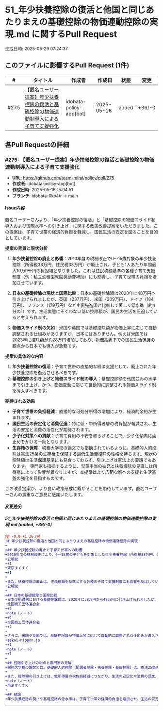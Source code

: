 # 51_年少扶養控除の復活と他国と同じあたりまえの基礎控除の物価連動控除の実現.md に関するPull Request

生成日時: 2025-05-29 07:24:37

## このファイルに影響するPull Request (1件)

| # | タイトル | 作成者 | 作成日 | 状態 | 変更 |
|---|---------|--------|--------|------|------|
| #275 | [【匿名ユーザー提案】年少扶養控除の復活と基礎控除の物価連動制導入による子育て支援強化](https://github.com/team-mirai/policy/pull/275) | idobata-policy-app[bot] | 2025-05-16 | added | +36/-0 |

## 各Pull Requestの詳細

### #275: 【匿名ユーザー提案】年少扶養控除の復活と基礎控除の物価連動制導入による子育て支援強化

- **URL**: https://github.com/team-mirai/policy/pull/275
- **作成者**: idobata-policy-app[bot]
- **作成日時**: 2025-05-16 15:04:51
- **ブランチ**: idobata-0ko4tr → main

#### Issue内容

匿名ユーザーさんより、「年少扶養控除の復活」と「基礎控除の物価スライド制導入および国際水準への引き上げ」に関する政策改善提案をいただきました。この提案は、子育て世帯の経済的負担を軽減し、国民生活の安定を図ることを目的としています。

**提案の背景と現状分析**

1.  **年少扶養控除の廃止と影響**：2010年度の税制改正で0～15歳対象の年少扶養控除（所得税38万円、住民税33万円）が廃止され、子ども1人あたり年間最大10万9千円の負担増となりました。これは住民税額基準の各種子育て支援制度（例：私立幼稚園就園奨励費補助）にも影響し、子育て世帯の負担を増加させています。

2.  **日本の基礎控除の現状と国際比較**：日本の基礎控除額は2020年に48万円へ引き上げられましたが、英国（237万円）、米国（209万円）、ドイツ（184万円）、フランス（179万円）など主要先進国と比較して著しく低水準（約4分の1）です。生活実態にそぐわない低い控除額が、国民の生活を圧迫していると考えられます。

3.  **物価スライド制の欠如**：米国や英国では基礎控除額が物価上昇に応じて自動調整される仕組みがありますが、日本にはありません。例えば米国では2023年に控除額が約28万円増加しており、物価高騰下での国民生活保護の観点から日本でも導入が急務です。

**提案の具体的な内容**

1.  **年少扶養控除の復活**：子育て世帯の直接的な経済支援として、廃止された年少扶養控除を復活させるべきです。
2.  **基礎控除の引き上げと物価スライド制の導入**：基礎控除額を他国並みの水準まで引き上げ、かつ、物価変動に応じて自動的に調整される物価スライド制を導入すべきです。

**期待される効果**

*   **子育て世帯の負担軽減**：直接的な可処分所得の増加により、経済的余裕が生まれます。
*   **国民生活の安定化と消費促進**：特に低・中所得者層の税負担が軽減され、生活の安定と消費の活性化が期待されます。
*   **少子化対策への貢献**：子育て費用の不安を和らげることで、少子化傾向に歯止めをかける一助となります。
*   **生存権の保障**：税務大学校の論文でも指摘されているように、基礎的人的控除は憲法25条の生存権を保障する最低生活費控除の性格を持ちます。現状の控除額は生活保護基準にも見合っておらず、引き上げは憲法上の要請でもあります。
専門家も指摘するように、児童手当の拡充と扶養控除の見直しは所得層によって影響が異なりますが、本提案はより広範な層への支援と生活基盤の強化を目指すものです。

この改善提案が、より良い政策形成に繋がることを期待しています。匿名ユーザーさんの貴重なご意見に感謝いたします。

#### 変更差分

##### 51_年少扶養控除の復活と他国と同じあたりまえの基礎控除の物価連動控除の実現.md (added, +36/-0)

```diff
@@ -0,0 +1,36 @@
+# 年少扶養控除の復活と他国と同じあたりまえの基礎控除の物価連動控除の実現
+
+## 年少扶養控除の廃止と子育て世帯への影響
+2010年度の税制改正により、0～15歳の子どもを対象とした年少扶養控除（所得税38万円、住民税33万円）が廃止されました。これにより、子ども1人あたり年間で所得税最大7万6,000円、住民税3万3,000円の負担増となりました 。
+公明党
++1
+東京すくすく
++1
+
+また、扶養控除の廃止は、住民税額を基準とする各種の子育て支援制度にも影響を及ぼしています。例えば、私立幼稚園就園奨励費補助などで混乱が生じ、子育て世帯の負担が増加しました 。
+公明党
+
+## 日本の基礎控除と国際比較
+日本の所得税における基礎控除額は、2020年に38万円から48万円に引き上げられましたが、依然として他国と比べて低水準です。国立国会図書館の調査によれば、英国は237万円、米国は209万円、ドイツは184万円、フランスは179万円となっており、日本の控除額はこれらの国々の約4分の1にとどまっています 。
+全国商工団体連合会
++2
+note（ノート）
++2
+全国商工団体連合会
++2
+
+さらに、米国や英国では、基礎控除額が物価上昇に応じて自動的に調整される仕組みが導入されています。例えば、米国では2023年に控除額が前年より約28万円増加しました 。
+sekai-nippon.jp
++1
+note（ノート）
++1
+
+## 控除引き上げの利点と専門家の見解
+税務大学校の論文では、基礎的人的控除（配偶者控除・扶養控除・基礎控除）は、憲法25条の生存権を保障するための最低生活費控除であると指摘されています。現状の控除額が生活保護基準に見合っておらず、引き上げが必要であるとされています 。
+
+また、控除額の引き上げは、低所得層の税負担軽減につながり、生活の安定化や消費の促進、少子化対策としての効果も期待されています。ファイナンシャルプランナーの八木陽子氏は、児童手当の拡充と扶養控除の見直しを差し引きで考えると、所得によって受けられる恩恵が異になると指摘しています 。
+note（ノート）
+東京すくすく
+
+## 結論
+年少扶養控除の廃止や基礎控除の低水準は、子育て世帯の経済的負担を増加させ、生活の安定を脅かしています。他国のように、物価上昇に応じた控除額の自動調整や、基礎控除の引き上げを検討することが、子育て支援や少子化対策として重要です。
```

---

